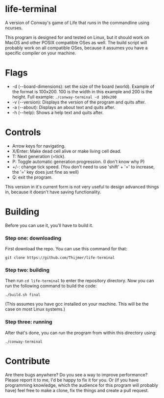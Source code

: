 # life-terminal
A version of Conway's game of Life that runs in the commandline using ncurses.

This program is designed for and tested on Linux, but it should work on MacOS and other POSIX compatible OSes as well. The build script will probably work on all compatible OSes, because it assumes you have a specific compiler on your machine.

# Flags
  - -d (--board-dimensions): set the size of the board (world). Example of the format is 100x200. 100 is the width in this example and 200 is the height. Full example: `./conway-terminal -d 100x200`
  - -v (--version): Displays the version of the program and quits after.
  - -a (--about): Displays an about text and quits after.
  - -h (--help): Shows a help text and quits after.

# Controls
  - Arrow keys for navigating.
  - X/Enter: Make dead cell alive or make living cell dead.
  - T: Next generation (=tick).
  - P: Toggle automatic generation progression. (I don't know why P)
  - +/-: change tick speed. (You don't need to use 'shift' + '=' to increase, the '=' key does just fine as well)
  - Q: exit the program.
  
This version in it's current form is not very useful to design advanced things in, because it doesn't have saving functionality.



# Building
Before you can use it, you'll have to build it.
### Step one: downloading
First download the repo. You can use this command for that:
```shell
git clone https://github.com/Thijmer/life-terminal
```
### Step two: building
Then run `cd life-terminal` to enter the repository directory. 
Now you can run the following command to build the code:
```shell
./build.sh final
```
(This assumes you have gcc installed on your machine. This will be the case on most Linux systems.)

### Step three: running

After that's done, you can run the program from within this directory using:
```shell
./conway-terminal
```

# Contribute
Are there bugs anywhere? Do you see a way to improve performance? Please report it to me, I'd be happy to fix it for you. Or (if you have programming knowledge, which the audience for this program will probably have) feel free to make a clone, fix the things and create a pull request.
